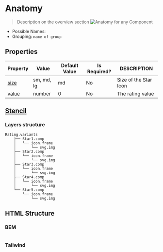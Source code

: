 # Anatomy
> Description on the overview section
![Anatomy for any Component]()
- Possible Names: 
- Grouping: `name of group`

## Properties

| Property                                                                            | Value      | Default Value | Is Required? | DESCRIPTION           |
| ----------------------------------------------------------------------------------- | ---------- | ------------- | ------------ | --------------------- |
| [size](https://www.figma.com/file/ZjpcRO6zyIgKk46VvfOobG/Rating?node-id=837%3A288)  | sm, md, lg | md            | No           | Size of the Star Icon |
| [value](https://www.figma.com/file/ZjpcRO6zyIgKk46VvfOobG/Rating?node-id=837%3A910) | number     | 0             | No           | The rating value      |


## [Stencil](https://www.figma.com/file/ZjpcRO6zyIgKk46VvfOobG/Rating?node-id=799%3A122)
### Layers structure
```
Rating.variants
    ├── Star1.comp
    │   └── icon.frame
    │       └── svg.img
    ├── Star2.comp
    │   └── icon.frame
    │       └── svg.img
    ├── Star3.comp
    │   └── icon.frame
    │       └── svg.img
    ├── Star4.comp
    │   └── icon.frame
    │       └── svg.img
    └── Star5.comp
        └── icon.frame
            └── svg.img
```

## HTML Structure
### BEM
```html

```

### Tailwind
```html

```